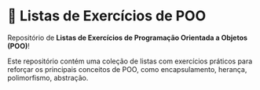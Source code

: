 # 🧠 Listas de Exercícios de POO

Repositório de **Listas de Exercícios de Programação Orientada a Objetos (POO)**!  

Este repositório contém uma coleção de listas com exercícios práticos para reforçar os principais conceitos de POO, como encapsulamento, herança, polimorfismo, abstração.
